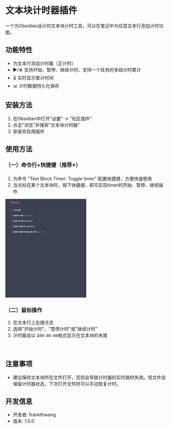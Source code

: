 # 文本块计时器插件

一个为Obsidian设计的文本块计时工具，可以在笔记中为任意文本行添加计时功能。

## 功能特性

- 为文本行添加计时器（正计时）
- ▶️/⏸️ 支持开始、暂停、继续计时，支持一个任务的多段计时累计
- ⏳ 实时显示累计时间
- 📊 计时数据持久化保存

## 安装方法

1. 在Obsidian中打开"设置" → "社区插件"
2. 点击"浏览"并搜索"文本块计时器"
3. 安装并启用插件

## 使用方法

### （一）命令行+快捷键（推荐⭐️）
1. 为命令 "Text Block Timer: Toggle timer" 配置快捷键，方便快速使用
2. 当光标在某个文本块时，按下快捷键，即可实现timer的开始、暂停、继续操作
<img src="https://github.com/wth461694678/text-block-timer/blob/main/command_shortcut.gif" width="50%" alt="">

### （二）鼠标操作
1. 在文本行上右键点击
2. 选择"开始计时"、"暂停计时"或"继续计时"
3. 计时器会以 `⏳00:00:00`格式显示在文本块的末尾
<img src="https://github.com/wth461694678/text-block-timer/blob/main/right_click" width="50%" alt="">


## 注意事项

- 建议保持文本块所在文件打开，否则会导致计时器的实时跳秒失效。但文件会保留计时器状态，下次打开文件时可以手动恢复计时。

## 开发信息

- 开发者: frankthwang
- 版本: 1.0.0
